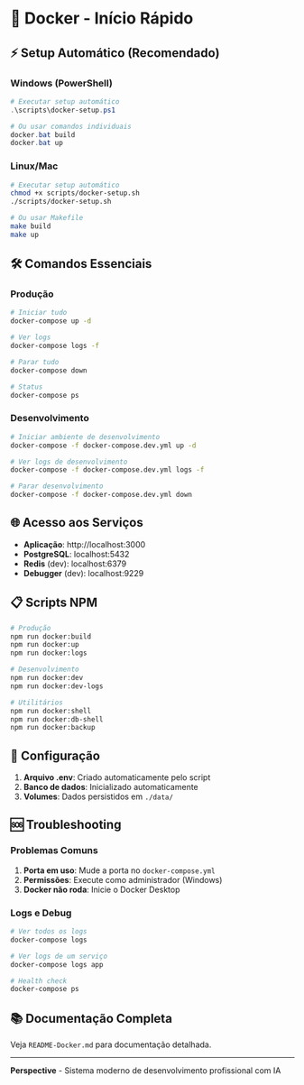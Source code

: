 # 🚀 Docker - Início Rápido

## ⚡ Setup Automático (Recomendado)

### Windows (PowerShell)
```powershell
# Executar setup automático
.\scripts\docker-setup.ps1

# Ou usar comandos individuais
docker.bat build
docker.bat up
```

### Linux/Mac
```bash
# Executar setup automático
chmod +x scripts/docker-setup.sh
./scripts/docker-setup.sh

# Ou usar Makefile
make build
make up
```

## 🛠️ Comandos Essenciais

### Produção
```bash
# Iniciar tudo
docker-compose up -d

# Ver logs
docker-compose logs -f

# Parar tudo
docker-compose down

# Status
docker-compose ps
```

### Desenvolvimento
```bash
# Iniciar ambiente de desenvolvimento
docker-compose -f docker-compose.dev.yml up -d

# Ver logs de desenvolvimento
docker-compose -f docker-compose.dev.yml logs -f

# Parar desenvolvimento
docker-compose -f docker-compose.dev.yml down
```

## 🌐 Acesso aos Serviços

- **Aplicação**: http://localhost:3000
- **PostgreSQL**: localhost:5432
- **Redis** (dev): localhost:6379
- **Debugger** (dev): localhost:9229

## 📋 Scripts NPM

```bash
# Produção
npm run docker:build
npm run docker:up
npm run docker:logs

# Desenvolvimento
npm run docker:dev
npm run docker:dev-logs

# Utilitários
npm run docker:shell
npm run docker:db-shell
npm run docker:backup
```

## 🔧 Configuração

1. **Arquivo .env**: Criado automaticamente pelo script
2. **Banco de dados**: Inicializado automaticamente
3. **Volumes**: Dados persistidos em `./data/`

## 🆘 Troubleshooting

### Problemas Comuns

1. **Porta em uso**: Mude a porta no `docker-compose.yml`
2. **Permissões**: Execute como administrador (Windows)
3. **Docker não roda**: Inicie o Docker Desktop

### Logs e Debug

```bash
# Ver todos os logs
docker-compose logs

# Ver logs de um serviço
docker-compose logs app

# Health check
docker-compose ps
```

## 📚 Documentação Completa

Veja `README-Docker.md` para documentação detalhada.

---

**Perspective** - Sistema moderno de desenvolvimento profissional com IA 